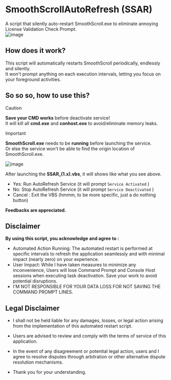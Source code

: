 # SmoothScrollAutoRefresh (SSAR)
A script that silently auto-restart SmoothScroll.exe to eliminate annoying License Validation Check Prompt.\
![image](https://github.com/TatshSiow/SmoothScrollAutoRefresh/assets/100989709/d55e3615-bdf1-4aaf-b5f5-832f6722f534)

## How does it work?
This script will automatically restarts SmoothScroll periodically, endlessly and silently.\
It won't prompt anything on each execution intervals, letting you focus on your foreground activities.

## So so so, how to use this?
> [!CAUTION]
> **Save your CMD works** before deactivate service!\
> It will kill all **cmd.exe** and **conhost.exe** to avoid/eliminate memory leaks.

> [!IMPORTANT]
> **SmoothScroll.exe** needs to be **running** before launching the service.\
> Or else the service won't be able to find the origin location of SmoothScroll.exe.

![image](https://github.com/TatshSiow/SmoothScrollAutoRefresh/assets/100989709/58cfd9f1-83b0-4ace-a6e7-3b64cf607ee4)

After launching the **SSAR_(1.x).vbs**, it will shows like what you see above.
- Yes: Run AutoRefresh Service (it will prompt `Service Activated` )
- No: Stop AutoRefresh Service (it will prompt `Service Deactivated` )
- Cancel : Exit the VBS (hmmm, to be more specific, just a do nothing button)

**Feedbacks are appreciated.**

## Disclaimer

**By using this script, you acknowledge and agree to :**
- Automated Action Running: The automated restart is performed at specific intervals to refresh the application seamlessly and with minimal impact (nearly zero) on your experience.
- User Impact: While I have taken measures to minimize any inconvenience, Users will lose Command Prompt and Console Host sessions when executing task deactivation. Save your work to avoid potential disruptions.
- I'M NOT RESPONSIBLE FOR YOUR DATA LOSS FOR NOT SAVING THE COMMAND PROMPT LINES.

## Legal Disclaimer

* I shall not be held liable for any damages, losses, or legal action arising from the implementation of this automated restart script. 
  
* Users are advised to review and comply with the terms of service of this application.
  
* In the event of any disagreement or potential legal action, users and I agree to resolve disputes through arbitration or other alternative dispute resolution mechanisms.
  
* Thank you for your understanding.
